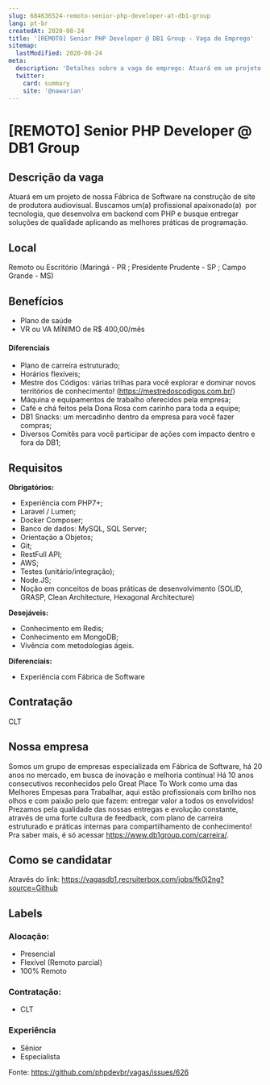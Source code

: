 ```yaml
---
slug: 684636524-remoto-senior-php-developer-at-db1-group
lang: pt-br
createdAt: 2020-08-24
title: '[REMOTO] Senior PHP Developer @ DB1 Group - Vaga de Emprego'
sitemap:
  lastModified: 2020-08-24
meta:
  description: 'Detalhes sobre a vaga de emprego: Atuará em um projeto de nossa Fábrica de Software na construção de site de produtora audiovisual. Buscamos um(a) profissional apaixonado(a)  por tecnologia, que desenvolva em backend com PHP e busque entregar soluções de qualidade aplicando as melhores práticas de programação​.'
  twitter:
    card: summary
    site: '@nawarian'
---
```


# [REMOTO] Senior PHP Developer @ DB1 Group

## Descrição da vaga
Atuará em um projeto de nossa Fábrica de Software na construção de site de produtora audiovisual.
Buscamos um(a) profissional apaixonado(a)  por tecnologia, que desenvolva em backend com PHP e busque entregar soluções de qualidade aplicando as melhores práticas de programação​.

## Local

Remoto ou Escritório (Maringá - PR ; Presidente Prudente - SP ; Campo Grande - MS)

## Benefícios

- Plano de saúde
- VR ou VA MÍNIMO de R$ 400,00/mês

#### Diferenciais

- Plano de carreira estruturado;
- Horários flexíveis;
- Mestre dos Códigos: várias trilhas para você explorar e dominar novos territórios de conhecimento! (https://mestredoscodigos.com.br/)
- Máquina e equipamentos de trabalho oferecidos pela empresa;
- Café e chá feitos pela Dona Rosa com carinho para toda a equipe;
- DB1 Snacks: um mercadinho dentro da empresa para você fazer compras;
- Diversos Comitês para você participar de ações com impacto dentro e fora da DB1;

## Requisitos

**Obrigatórios:**
- Experiência com PHP7+;
- Laravel / Lumen;
- Docker Composer;
- Banco de dados: MySQL, SQL Server;
- Orientação a Objetos;
- Git;
- RestFull API;
- AWS;
- Testes (unitário/integração);
- Node.JS;​
- Noção em conceitos de boas práticas de desenvolvimento (SOLID, GRASP, Clean Architecture, Hexagonal Architecture)​

**Desejáveis:**
- Conhecimento em Redis; 
- Conhecimento em MongoDB;
- Vivência com metodologias ágeis.

**Diferenciais:**
- Experiência com Fábrica de Software

## Contratação
CLT

## Nossa empresa
Somos um grupo de empresas especializada em Fábrica de Software, há 20 anos no mercado, em busca de inovação e melhoria contínua! Há 10 anos consecutivos reconhecidos pelo Great Place To Work como uma das Melhores Empesas para Trabalhar, aqui estão profissionais com brilho nos olhos e com paixão pelo que fazem: entregar valor a todos os envolvidos!
Prezamos pela qualidade das nossas entregas e evolução constante, através de uma forte cultura de feedback, com plano de carreira estruturado e práticas internas para compartilhamento de conhecimento!
Pra saber mais, é só acessar https://www.db1group.com/carreira/.

## Como se candidatar

Através do link: https://vagasdb1.recruiterbox.com/jobs/fk0j2ng?source=Github

## Labels
### Alocação:
- Presencial
- Flexível (Remoto parcial)
- 100% Remoto

### Contratação:
- CLT

### Experiência
- Sênior
- Especialista

Fonte: https://github.com/phpdevbr/vagas/issues/626